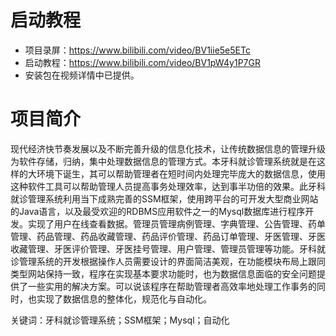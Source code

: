 # 启动教程

- 项目录屏：https://www.bilibili.com/video/BV1iie5e5ETc
- 启动教程：https://www.bilibili.com/video/BV1pW4y1P7GR
- 安装包在视频详情中已提供。

# 项目简介
现代经济快节奏发展以及不断完善升级的信息化技术，让传统数据信息的管理升级为软件存储，归纳，集中处理数据信息的管理方式。本牙科就诊管理系统就是在这样的大环境下诞生，其可以帮助管理者在短时间内处理完毕庞大的数据信息，使用这种软件工具可以帮助管理人员提高事务处理效率，达到事半功倍的效果。此牙科就诊管理系统利用当下成熟完善的SSM框架，使用跨平台的可开发大型商业网站的Java语言，以及最受欢迎的RDBMS应用软件之一的Mysql数据库进行程序开发。实现了用户在线查看数据。管理员管理病例管理、字典管理、公告管理、药单管理、药品管理、药品收藏管理、药品评价管理、药品订单管理、牙医管理、牙医收藏管理、牙医评价管理、牙医挂号管理、用户管理、管理员管理等功能。牙科就诊管理系统的开发根据操作人员需要设计的界面简洁美观，在功能模块布局上跟同类型网站保持一致，程序在实现基本要求功能时，也为数据信息面临的安全问题提供了一些实用的解决方案。可以说该程序在帮助管理者高效率地处理工作事务的同时，也实现了数据信息的整体化，规范化与自动化。

关键词：牙科就诊管理系统；SSM框架；Mysql；自动化

